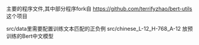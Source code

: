 主要的程序文件,其中部分程序fork自 https://github.com/terrifyzhao/bert-utils 这个项目

src/data里需要配置训练文本匹配的正负例
src/chinese_L-12_H-768_A-12 放预训练的Bert中文模型
